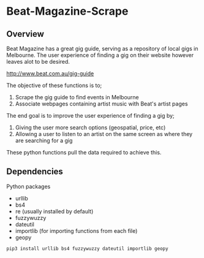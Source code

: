 # Beat-Magazine-Scrape

## Overview ##
Beat Magazine has a great gig guide, serving as a repository of local gigs in Melbourne. The user experience of finding a gig on their website however leaves alot to be desired.

http://www.beat.com.au/gig-guide

The objective of these functions is to;
1. Scrape the gig guide to find events in Melbourne
2. Associate webpages containing artist music with Beat's artist pages

The end goal is to improve the user experience of finding a gig by;
1. Giving the user more search options (geospatial, price, etc)
2. Allowing a user to listen to an artist on the same screen as where they are searching for a gig

These python functions pull the data required to achieve this.

## Dependencies ##

Python packages
* urllib
* bs4
* re (usually installed by default)
* fuzzywuzzy
* dateutil
* importlib (for importing functions from each file)
* geopy

```bash
pip3 install urllib bs4 fuzzywuzzy dateutil importlib geopy
```
